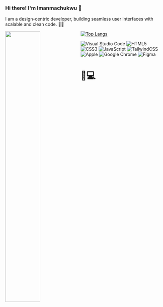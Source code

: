 ### Hi there! I'm Imanmachukwu 👋

I am a design-centric developer, building seamless user interfaces with scalable and clean code. 👨‍💻

<img align="left" width="47%" src="https://github-readme-stats.vercel.app/api?username=imanmachukwu&show_icons=true&theme=radical&border_radius=15&title_color=FFFFFF&text_color=E5F4E3&bg_color=2F2504&icon_color=0B6E4F&border_color=0B6E4F" />

[![Top Langs](https://github-readme-stats.vercel.app/api/top-langs/?username=imanmachukwu&border_radius=15&title_color=FFFFFF&text_color=E5F4E3&bg_color=2F2504&icon_color=0B6E4F&border_color=0B6E4F)](https://github.com/anuraghazra/github-readme-stats)

![Visual Studio Code](https://img.shields.io/badge/Visual%20Studio%20Code-0078d7.svg?style=for-the-badge&logo=visual-studio-code&logoColor=white)
![HTML5](https://img.shields.io/badge/html5-%23E34F26.svg?style=for-the-badge&logo=html5&logoColor=white)
![CSS3](https://img.shields.io/badge/css3-%231572B6.svg?style=for-the-badge&logo=css3&logoColor=white)
![JavaScript](https://img.shields.io/badge/javascript-%23323330.svg?style=for-the-badge&logo=javascript&logoColor=%23F7DF1E)
![TailwindCSS](https://img.shields.io/badge/tailwindcss-%2338B2AC.svg?style=for-the-badge&logo=tailwind-css&logoColor=white)
![Apple](https://img.shields.io/badge/Apple-%23000000.svg?style=for-the-badge&logo=apple&logoColor=white)
![Google Chrome](https://img.shields.io/badge/Google%20Chrome-4285F4?style=for-the-badge&logo=GoogleChrome&logoColor=white)
![Figma](https://img.shields.io/badge/figma-%23F24E1E.svg?style=for-the-badge&logo=figma&logoColor=white)

# 🎨💻 
